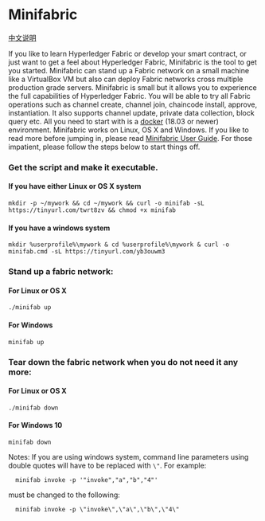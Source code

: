# Minifabric

[中文说明](./README.zh.md)

If you like to learn Hyperledger Fabric or develop your smart contract, or
just want to get a feel about Hyperledger Fabric, Minifabric is the tool to
get you started. Minifabric can stand up a Fabric network on a small machine
like a VirtualBox VM but also can deploy Fabric networks cross multiple production
grade servers. Minifabric is small but it allows you to experience the full
capabilities of Hyperledger Fabric. You will be able to try all Fabric operations
such as channel create, channel join, chaincode install, approve, instantiation.
It also supports channel update, private data collection, block query etc.
All you need to start with is a [docker](https://www.docker.com/) (18.03 or newer) environment. Minifabric works on Linux, OS X and Windows. If you like to read more before jumping in, please read [Minifabric User Guide](https://github.com/litong01/minifabric/blob/master/docs/README.md). For those impatient, please follow the steps
below to start things off.

### Get the script and make it executable.

#### If you have either Linux or OS X system
```
mkdir -p ~/mywork && cd ~/mywork && curl -o minifab -sL https://tinyurl.com/twrt8zv && chmod +x minifab
```

#### If you have a windows system
```
mkdir %userprofile%\mywork & cd %userprofile%\mywork & curl -o minifab.cmd -sL https://tinyurl.com/yb3ouwm3
```

### Stand up a fabric network:

#### For Linux or OS X
```
./minifab up
```

#### For Windows
```
minifab up
```

### Tear down the fabric network when you do not need it any more:
#### For Linux or OS X
```
./minifab down
```

#### For Windows 10
```
minifab down
```

Notes: If you are using windows system, command line parameters using double
quotes will have to be replaced with `\"`. For example:
```
  minifab invoke -p '"invoke","a","b","4"'
```
must be changed to the following:
```
  minifab invoke -p \"invoke\",\"a\",\"b\",\"4\"
```
